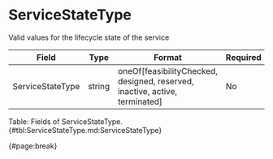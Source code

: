 <!--
    ATTENTION: This file was generated via gradle!
               Do NOT manually edit this file! Any such changes will be overwritten!
-->

# ServiceStateType

Valid values for the lifecycle state of the service

| Field | Type | Format | Required |
| ------- | ------- | ------- | --- |
| ServiceStateType | string | oneOf[feasibilityChecked, designed, reserved, inactive, active, terminated] | No |

Table: Fields of ServiceStateType. {#tbl:ServiceStateType.md:ServiceStateType}

{#page:break}
